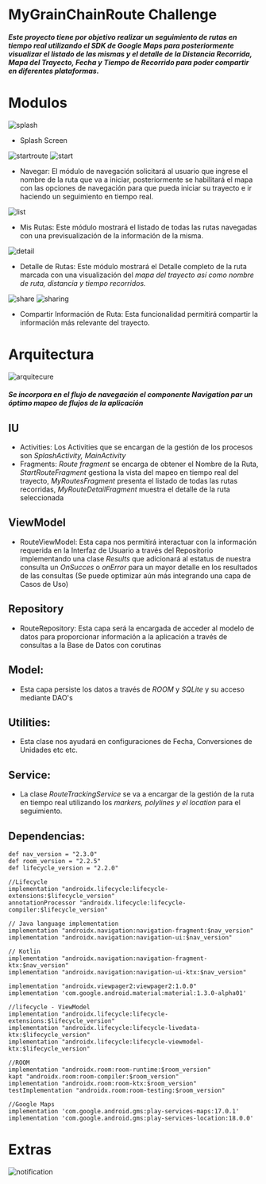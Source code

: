 # MyGrainChainRoute Challenge
##### Este proyecto tiene por objetivo realizar un seguimiento de rutas en tiempo real utilizando el SDK de Google Maps para posteriormente visualizar el listado de las mismas y el detalle de la *Distancia Recorrida, Mapa del Trayecto, Fecha y Tiempo de Recorrido* para poder compartir en diferentes plataformas.

# Modulos

![splash](https://user-images.githubusercontent.com/57393785/121937750-a0731700-cd10-11eb-837a-01d950731588.png)
* Splash Screen

![startroute](https://user-images.githubusercontent.com/57393785/121937647-846f7580-cd10-11eb-9f8d-90bab4bb46dd.png)
![start](https://user-images.githubusercontent.com/57393785/121939379-96eaae80-cd12-11eb-9f8b-23e6f35864bb.png)


* Navegar: El módulo de navegación solicitará al usuario que ingrese el nombre de la ruta que va a iniciar, posteriormente se habilitará el mapa con las opciones de navegación para que pueda iniciar su trayecto e ir haciendo un seguimiento en tiempo real. 

![list](https://user-images.githubusercontent.com/57393785/121961902-9d3a5400-cd2d-11eb-840c-cdd2d7953e7e.png)

* Mis Rutas: Este módulo mostrará el listado de todas las rutas navegadas con una previsualización de la información de la misma.

![detail](https://user-images.githubusercontent.com/57393785/121961887-97447300-cd2d-11eb-9e6e-b7b801640725.png)


* Detalle de Rutas: Este módulo mostrará el Detalle completo de la ruta marcada con una visualización del *mapa del trayecto así como nombre de ruta, distancia y tiempo recorridos.*

![share](https://user-images.githubusercontent.com/57393785/121961855-901d6500-cd2d-11eb-9a22-8c4a77c5031e.png)
![sharing](https://user-images.githubusercontent.com/57393785/121961837-8c89de00-cd2d-11eb-9de7-2b7df1f5f094.png)


* Compartir Información de Ruta: Esta funcionalidad permitirá compartir la información más relevante del trayecto.

# Arquitectura
![arquitecure](https://user-images.githubusercontent.com/57393785/121942940-ac61d780-cd16-11eb-9e32-f6df7392a93a.PNG)

##### Se incorpora en el flujo de navegación el componente Navigation par un óptimo mapeo de flujos de la aplicación

## IU
* Activities: Los Activities que se encargan de la gestión de los procesos son *SplashActivity, MainActivity*
* Fragments: *Route fragment* se encarga de obtener el Nombre de la Ruta, *StartRouteFragment* gestiona la vista del mapeo en tiempo real del trayecto, *MyRoutesFragment* presenta el listado de todas las rutas recorridas, *MyRouteDetailFragment* muestra el detalle de la ruta seleccionada

## ViewModel
* RouteViewModel: Esta capa nos permitirá interactuar con la información requerida en la Interfaz de Usuario a través del Repositorio implementando una clase *Results* que adicionará al estatus de nuestra consulta un *OnSucces* o *onError* para un mayor detalle en los resultados de las consultas (Se puede optimizar aún más integrando una capa de Casos de Uso)
## Repository
* RouteRepository: Esta capa será la encargada de acceder al modelo de datos para proporcionar información a la aplicación a través de consultas a la Base de Datos con corutinas

## Model:
* Esta capa persiste los datos a través de *ROOM* y *SQLite* y su acceso mediante DAO's

## Utilities:
* Esta clase nos ayudará en configuraciones de Fecha, Conversiones de Unidades etc etc.

## Service:
* La clase *RouteTrackingService* se va a encargar de la gestión de la ruta en tiempo real utilizando los *markers, polylines y el location* para el seguimiento.

## Dependencias:

    def nav_version = "2.3.0"
    def room_version = "2.2.5"
    def lifecycle_version = "2.2.0"

    //Lifecycle
    implementation "androidx.lifecycle:lifecycle-extensions:$lifecycle_version"
    annotationProcessor "androidx.lifecycle:lifecycle-compiler:$lifecycle_version"

    // Java language implementation
    implementation "androidx.navigation:navigation-fragment:$nav_version"
    implementation "androidx.navigation:navigation-ui:$nav_version"

    // Kotlin
    implementation "androidx.navigation:navigation-fragment-ktx:$nav_version"
    implementation "androidx.navigation:navigation-ui-ktx:$nav_version"

    implementation "androidx.viewpager2:viewpager2:1.0.0"
    implementation 'com.google.android.material:material:1.3.0-alpha01'

    //lifecycle - ViewModel
    implementation "androidx.lifecycle:lifecycle-extensions:$lifecycle_version"
    implementation "androidx.lifecycle:lifecycle-livedata-ktx:$lifecycle_version"
    implementation "androidx.lifecycle:lifecycle-viewmodel-ktx:$lifecycle_version"

    //ROOM
    implementation "androidx.room:room-runtime:$room_version"
    kapt "androidx.room:room-compiler:$room_version"
    implementation "androidx.room:room-ktx:$room_version"
    testImplementation "androidx.room:room-testing:$room_version"

    //Google Maps
    implementation 'com.google.android.gms:play-services-maps:17.0.1'
    implementation 'com.google.android.gms:play-services-location:18.0.0'

# Extras

![notification](https://user-images.githubusercontent.com/57393785/121959381-5303a380-cd2a-11eb-847d-cd890f02e5e2.png)



